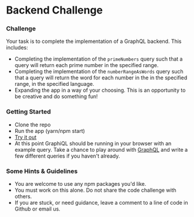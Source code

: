 # Backend Challenge

### Challenge

Your task is to complete the implementation of a GraphQL backend. This includes:
* Completing the implementation of the `primeNumbers` query such that a query will return each prime number in the specified range.
* Completing the implementation of the `numberRangeAsWords` query such that a query will return the word for each number in the in the specified range, in the specified language.
* Expanding the app in a way of your choosing. This is an opportunity to be creative and do something fun!

### Getting Started

* Clone the repo
* Run the app (yarn/npm start)
* [Try it out](http://localhost:4000/graphql?query=%7B%0A%20%20numberRange(end%3A10)%0A%20%20evenNumbers(end%3A10)%0A%20%20primeNumbers(end%3A10)%0A%20%20numberRangeAsWords(end%3A10)%0A%20%20somethingFun%0A%7D)
* At this point GraphiQL should be running in your browser with an example query. Take a chance to play around with [GraphQL](http://graphql.org/) and write a few different queries if you haven't already.

### Some Hints & Guidelines

* You are welcome to use any npm packages you'd like.
* You must work on this alone. Do not share the code challenge with others.
* If you are stuck, or need guidance, leave a comment to a line of code in Github or email us.
